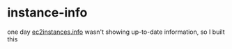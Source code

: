 # instance-info

one day [ec2instances.info](https://ec2instances.info) wasn't showing up-to-date information, so I built this

